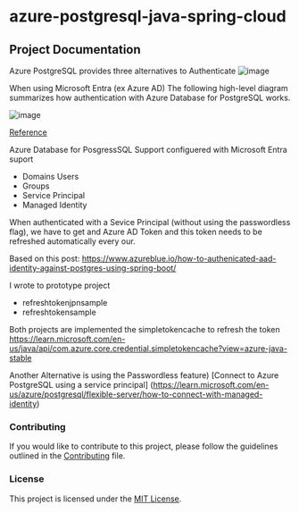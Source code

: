 # azure-postgresql-java-spring-cloud
## Project Documentation

Azure PostgreSQL provides three alternatives to Authenticate 
![image](https://github.com/mjalaf/azure-postgresql-java-spring-cloud/assets/13685129/d6fee7b2-42e3-4ff8-ae4b-e23799c62895)

When using Microsoft Entra (ex Azure AD) The following high-level diagram summarizes how authentication with Azure Database for PostgreSQL works. 

![image](https://github.com/mjalaf/azure-postgresql-java-spring-cloud/assets/13685129/43363ca2-a669-49d7-894c-dc38322eb018)

[Reference](https://learn.microsoft.com/en-us/azure/postgresql/single-server/concepts-azure-ad-authentication#architecture)

Azure Database for PosgressSQL Support configuered with Microsoft Entra suport
  - Domains Users
  - Groups
  - Service Principal
  - Managed Identity

When authenticated with a Sevice Principal (without using the passwordless flag), we have to get and Azure AD Token and this token needs to be refreshed automatically every our.

Based on this post: https://www.azureblue.io/how-to-authenicated-aad-identity-against-postgres-using-spring-boot/

I wrote to prototype project 
  - refreshtokenjpnsample
  - refreshtokensample

Both projects are implemented the simpletokencache to refresh the token
https://learn.microsoft.com/en-us/java/api/com.azure.core.credential.simpletokencache?view=azure-java-stable

Another Alternative is using the Passwordless feature)
[Connect to Azure PostgreSQL using a service principal]
(https://learn.microsoft.com/en-us/azure/postgresql/flexible-server/how-to-connect-with-managed-identity)


### Contributing

If you would like to contribute to this project, please follow the guidelines outlined in the [Contributing](/workspaces/azure-postgresql-java-spring-cloud/CONTRIBUTING.md) file.

### License

This project is licensed under the [MIT License](/workspaces/azure-postgresql-java-spring-cloud/LICENSE).
## 
